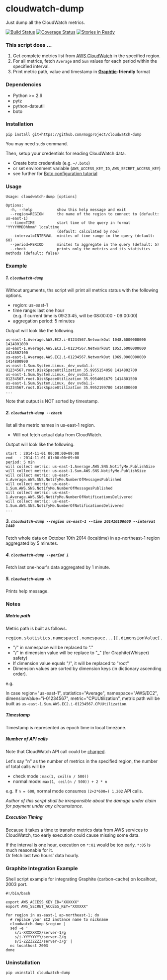 cloudwatch-dump
===============

Just dump all the CloudWatch metrics.

[![Build Status](https://travis-ci.org/mogproject/cloudwatch-dump.svg?branch=master)](https://travis-ci.org/mogproject/cloudwatch-dump)
[![Coverage Status](https://img.shields.io/coveralls/mogproject/cloudwatch-dump.svg)](https://coveralls.io/r/mogproject/cloudwatch-dump?branch=master)
[![Stories in Ready](https://badge.waffle.io/mogproject/cloudwatch-dump.svg?label=ready&title=Ready)](http://waffle.io/mogproject/cloudwatch-dump) 

### This script does ...

1. Get complete metrics list from [AWS CloudWatch](http://aws.amazon.com/cloudwatch/?nc2=h_ls) in the specified region.
1. For all metrics, fetch ```Average``` and ```Sum``` values for each period within the specified interval.
1. Print metric path, value and timestamp in **[Graphtie](http://graphite.readthedocs.org/en/latest/)-friendly** format

### Dependencies

- Python >= 2.6
- pytz
- python-dateutil
- boto


### Installation

```
pip install git+https://github.com/mogproject/cloudwatch-dump
```

You may need ```sudo``` command.

Then, setup your credentials for reading CloudWatch data.

- Create boto credentials (e.g. ```~/.boto```)
- or set environment variable (```AWS_ACCESS_KEY_ID```, ```AWS_SECRET_ACCESS_KEY```)
- see further for [Boto configuration tutorial](https://boto.readthedocs.org/en/latest/boto_config_tut.html)


### Usage


```
Usage: cloudwatch-dump [options]

Options:
  -h, --help           show this help message and exit
  --region=REGION      the name of the region to connect to (default: us-east-1)
  --time=TIME          start time of the query in format "YYYYMMDDhhmm" localtime
                       (default: calculated by now)
  --interval=INTERVAL  minites of time range in the query (default: 60)
  --period=PERIOD      minites to aggregate in the query (default: 5)
  --check              prints only the metrics and its statistics methods (default: false)
```


### Example

##### 1. ```cloudwatch-dump```

Without arguments, ths script will print all metrics status with the following options.

- region: us-east-1
- time range: last one hour  
 (e.g. if current time is 09:23:45, will be 08:00:00 - 09:00:00)
- aggregation period: 5 minutes
    
Output will look like the following.
    
```
us-east-1.Average.AWS.EC2.i-01234567.NetworkOut 1048.6000000000 1414801800
us-east-1.Average.AWS.EC2.i-01234567.NetworkOut 1053.6000000000 1414802100
us-east-1.Average.AWS.EC2.i-01234567.NetworkOut 1069.0000000000 1414800900
us-east-1.Sum.System.Linux._dev_xvda1.i-01234567.root.DiskSpaceUtilization 35.9955154058 1414802700
us-east-1.Sum.System.Linux._dev_xvda1.i-01234567.root.DiskSpaceUtilization 35.9954661679 1414801500
us-east-1.Sum.System.Linux._dev_xvda1.i-01234567.root.DiskSpaceUtilization 35.9952199780 1414800600
...
```

Note that output is NOT sorted by timestamp.

##### 2. ```cloudwatch-dump --check```

list all the metric names in us-east-1 region.

- Will not fetch actual data from CloudWatch.
    
Output will look like the following.
   
```
start : 2014-11-01 00:00:00+09:00
end   : 2014-11-01 01:00:00+09:00
period: 5 min
will collect metric: us-east-1.Average.AWS.SNS.NotifyMe.PublishSize
will collect metric: us-east-1.Sum.AWS.SNS.NotifyMe.PublishSize
will collect metric: us-east-1.Average.AWS.SNS.NotifyMe.NumberOfMessagesPublished
will collect metric: us-east-1.Sum.AWS.SNS.NotifyMe.NumberOfMessagesPublished
will collect metric: us-east-1.Average.AWS.SNS.NotifyMe.NumberOfNotificationsDelivered
will collect metric: us-east-1.Sum.AWS.SNS.NotifyMe.NumberOfNotificationsDelivered
...
```

##### 3. ```cloudwatch-dump --region us-east-1 --time 201410100000 --interval 1440```

   Fetch whole data on October 10th 2014 (localtime) in ap-northeast-1 region aggregated by 5 minutes.

##### 4. ```cloudwatch-dump --period 1```

   Fetch last one-hour's data aggregated by 1 minute.
  
##### 5. ```cloudwatch-dump -h```

   Prints help message.


### Notes

##### Metric path

Metric path is built as follows.

<pre>region.statistics.namespace[.namespace...][.dimensionValue[.dimensionValue...]].metricName</pre>

- "/" in namespace will be replaced to "."
- "/" in dimension value will be replace to "_" (for Graphite(Whisper) safety) 
- If dimension value equals "/", it will be replaced to "root"
- Dimension values are sorted by dimension keys (in dictionary ascending order).

e.g.

In case region="us-east-1", statistics="Average", namespace="AWS/EC2", dimensionValue="i-01234567", metric="CPUUtilization", metric path will be built as ```us-east-1.Sum.AWS.EC2.i-01234567.CPUUtilization```.

##### Timestamp

Timestamp is represented as epoch time in local timezone.

##### Number of API calls

Note that CloudWatch API call could be [charged](http://aws.amazon.com/cloudwatch/pricing/?nc2=h_ls).

Let's say "n" as the number of metrics in the specified region, the number of total calls will be

- check mode : ```max(1, ceil(n / 500))```
- normal mode: ```max(1, ceil(n / 500)) + 2 * n```

e.g. If ```n = 600```, normal mode consumes ```(2+2*600=) 1,202``` API calls.

*Author of this script shall be irresponsible about the damage under claim for payment under any circumstance.*

##### Execution Timing

Because it takes a time to transfer metrics data from AWS services to CloudWatch, too early execution could cause missing some data.

If the interval is one hour, execution on ```*:01``` would be too early. ```*:05``` is much reasonable for it.  
Or fetch last two hours' data hourly.


### Graphite Integration Example

Shell script example for integrating Graphite (carbon-cache) on localhost, 2003 port.

```
#!/bin/bash

export AWS_ACCESS_KEY_ID="XXXXXX"
export AWS_SECRET_ACCESS_KEY="XXXXXX"

for region in us-east-1 ap-northeast-1; do
  # replace your EC2 instance name to nickname
  cloudwatch-dump $region |
  sed -e '
    s/i-XXXXXXXX/server-1/g
    s/i-YYYYYYYY/server-2/g
    s/i-ZZZZZZZZ/server-3/g' |
  nc localhost 2003
done
```


### Uninstallation

```
pip uninstall cloudwatch-dump
```
